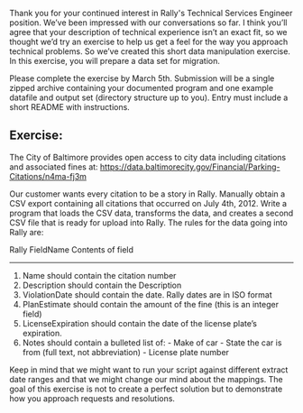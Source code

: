 Thank you for your continued interest in Rally's Technical Services Engineer
position.  We’ve been impressed with our conversations so far.  I think you’ll
agree that your description of technical experience isn’t an exact fit, so we
thought we’d try an exercise to help us get a feel for the way you approach
technical problems.  So we’ve created this short data manipulation exercise.
In this exercise, you will prepare a data set for migration.

Please complete the exercise by March 5th.  Submission will be a single zipped
archive containing your documented program and one example datafile and output
set (directory structure up to you).  Entry must include a short README with
instructions.


Exercise:
---------
The City of Baltimore provides open access to city data including citations and
associated fines at:
	https://data.baltimorecity.gov/Financial/Parking-Citations/n4ma-fj3m
	
Our customer wants every citation to be a story in Rally.  Manually obtain a
CSV export containing all citations that occurred on July 4th, 2012.  Write a
program that loads the CSV data, transforms the data, and creates a second
CSV file that is ready for upload into Rally.  The rules for the data going
into Rally are:

   Rally FieldName	Contents of field
   -----------------	--------------------------------------------------------
1. Name			should contain the citation number
2. Description		should contain the Description
3. ViolationDate	should contain the date.  Rally dates are in ISO format
4. PlanEstimate		should contain the amount of the fine (this is an
			integer field)
6. LicenseExpiration	should contain the date of the license plate’s
			expiration.
7. Notes		should contain a bulleted list of:
			- Make of car
			- State the car is from (full text, not abbreviation)
			- License plate number

Keep in mind that we might want to run your script against different extract
date ranges and that we might change our mind about the mappings.  The goal of
this exercise is not to create a perfect solution but to demonstrate how you
approach requests and resolutions.  

